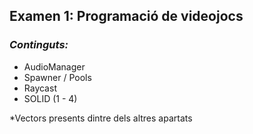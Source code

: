 ## Examen 1: Programació de videojocs

### _Continguts:_

- AudioManager
- Spawner / Pools
- Raycast
- SOLID (1 - 4)

*Vectors presents dintre dels altres apartats
